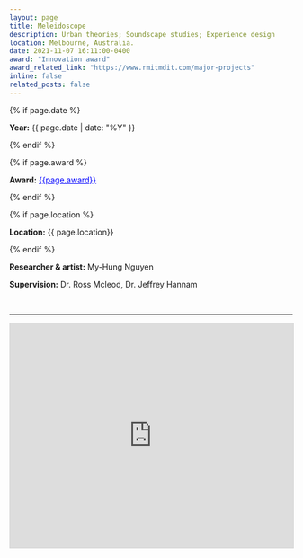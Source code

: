 ```yaml
---
layout: page
title: Meleidoscope
description: Urban theories; Soundscape studies; Experience design
location: Melbourne, Australia.
date: 2021-11-07 16:11:00-0400
award: "Innovation award"
award_related_link: "https://www.rmitmdit.com/major-projects"
inline: false
related_posts: false
---
```



{% if page.date %}
<p><b>Year:</b> {{ page.date | date: "%Y" }}</p>
{% endif %}

{% if page.award %}
<p><b>Award:</b> <a href="{{page.award_related_link}}" target="_blank" style="color: blue;">{{page.award}}</a></p>
{% endif %}

{% if page.location %}
<p><b>Location:</b> {{ page.location}}</p>
{% endif %}

<p><b>Researcher & artist:</b> My-Hung Nguyen</p>
<p><b>Supervision:</b> Dr. Ross Mcleod, Dr. Jeffrey Hannam</p>



<br>
<hr>


<iframe allowfullscreen="allowfullscreen" scrolling="no" class="fp-iframe" src="https://heyzine.com/flip-book/e7124a21c8.html" style="border: 1px solid lightgray; width: 100%; height: 400px;"></iframe>